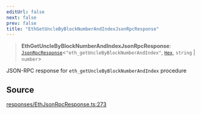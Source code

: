 ```yaml
---
editUrl: false
next: false
prev: false
title: "EthGetUncleByBlockNumberAndIndexJsonRpcResponse"
---
```


> **EthGetUncleByBlockNumberAndIndexJsonRpcResponse**: [`JsonRpcResponse`](/reference/jsonrpc/type-aliases/jsonrpcresponse/)\<`"eth_getUncleByBlockNumberAndIndex"`, [`Hex`](/reference/utils/type-aliases/hex/), `string` \| `number`\>

JSON-RPC response for `eth_getUncleByBlockNumberAndIndex` procedure

## Source

[responses/EthJsonRpcResponse.ts:273](https://github.com/evmts/tevm-monorepo/blob/main/packages/procedures-types/src/responses/EthJsonRpcResponse.ts#L273)
